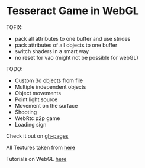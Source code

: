 # Tesseract Game in WebGL

TOFIX:

* pack all attributes to one buffer and use strides
* pack attributes of all objects to one buffer
* switch shaders in a smart way
* no reset for vao (might not be possible for webGL)

TODO:

* Custom 3d objects from file
* Multiple independent objects
* Object movements
* Point light source
* Movement on the surface
* Shooting
* WebRtc p2p game
* Loading sign

Check it out on [gh-pages](https://xmanatee.github.io/tesseract)

All Textures taken from [here](https://3dtextures.me/category/lava)

Tutorials on WebGL [here](https://developer.mozilla.org/en-US/docs/Web/API/WebGL_API/Tutorial/Getting_started_with_WebGL)
